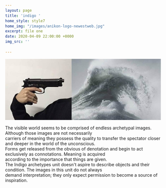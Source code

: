 ```yaml
---
layout: page
title: 'indigo '
home_style: style7
home_img: "/images/anikon-logo-newestweb.jpg"
excerpt: file one
date: 2020-04-09 22:00:00 +0000
img_src: ''

---
```

![](/images/189389501_1498067003700012_4520216619615518720_o.jpg)

The visible world seems to be comprised of endless archetypal images. Although those images are not necessarily   
carriers of meaning they possess the quality to transfer the spectator closer and deeper in the world of the unconscious.  
Forms get released from the obvious of denotation and begin to act exclusively as connotations. Meaning is acquired   
according to the importance that things are given.  
The Indigo archetypes unit doesn't aspire to describe objects and their condition. The images in this unit do not always   
demand interpretation; they only expect permission to become a source of inspiration.